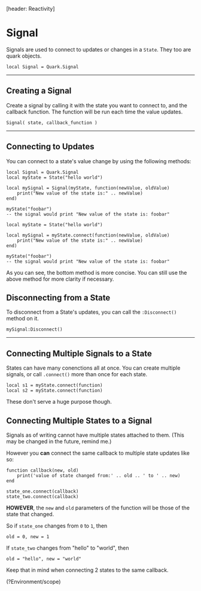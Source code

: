 [header: Reactivity]

# Signal

Signals are used to connect to updates or changes in a `State`. They too are quark objects.

```luau
local Signal = Quark.Signal
```

---

## Creating a Signal

Create a signal by calling it with the state you want to connect to, and the callback function. The function will be run each time the value updates.

```luau
Signal( state, callback_function )
```

---

## Connecting to Updates

You can connect to a state's value change by using the following methods:

<div class="tab_holder" title="Creating a `Signal` by passing a state and callback." code_only>

<tab active='yes' hide>

```luau
local Signal = Quark.Signal
local myState = State("hello world")

local mySignal = Signal(myState, function(newValue, oldValue)
    print("New value of the state is:" .. newValue)
end)

myState("foobar")
-- the signal would print "New value of the state is: foobar"
```

</tab>

</div>

<div class="tab_holder" title="Calling the `.connect()` method of the State." code_only>

<tab name="short" active='yes' hide>

```luau
local myState = State("hello world")

local mySignal = myState.connect(function(newValue, oldValue)
    print("New value of the state is:" .. newValue)
end)

myState("foobar")
-- the signal would print "New value of the state is: foobar"
```

</tab>

</div>

As you can see, the bottom method is more concise. You can still use the above method for more clarity if necessary.

## Disconnecting from a State

To disconnect from a State's updates, you can call the `:Disconnect()` method on it.

```luau
mySignal:Disconnect()
```

---

## Connecting Multiple Signals to a State

States can have many conenctions all at once. You can create multiple signals, or call `.connect()` more than once for each state.

```luau
local s1 = myState.connect(function)
local s2 = myState.connect(function)
```

These don't serve a huge purpose though.

## Connecting Multiple States to a Signal

Signals as of writing cannot have multiple states attached to them. (This may be changed in the future, remind me.)

However you **can** connect the same callback to multiple state updates like so:

```luau
function callback(new, old)
    print('value of state changed from:' .. old .. ' to ' .. new)
end

state_one.connect(callback)
state_two.connect(callback)
```

**HOWEVER**, the `new` and `old` parameters of the function will be those of the state that changed.

So if `state_one` changes from `0` to `1`, then

```luau
old = 0, new = 1
```

If `state_two` changes from "hello" to "world", then

```luau
old = "hello", new = "world"
```

Keep that in mind when connecting 2 states to the same callback.

<!NextPage|Scope>(?Environment/scope)
